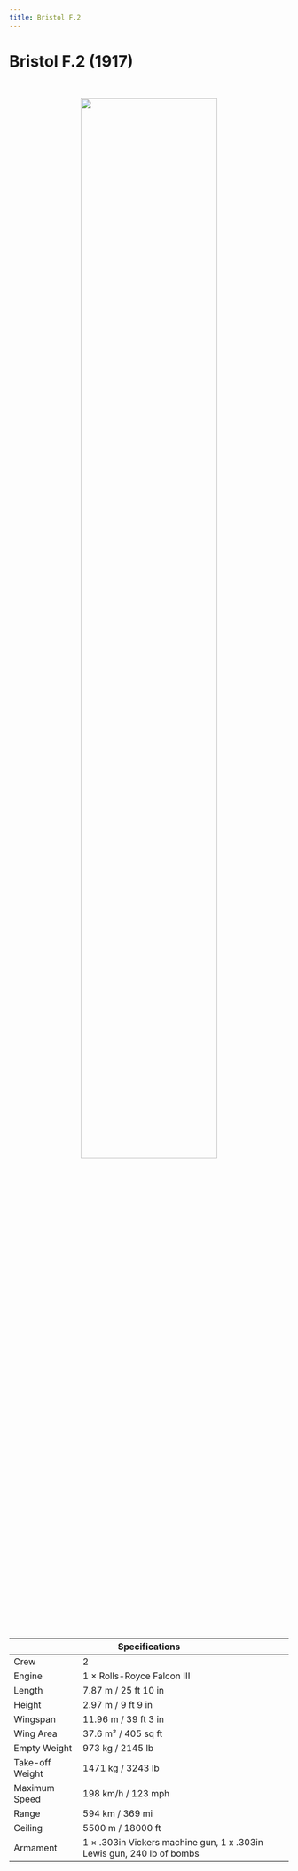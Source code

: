```yaml
---
title: Bristol F.2
---
```


<h1 class="center-header">Bristol F.2 (1917)</h1>

<br>

<p align="center">
  <img src="../images/bristol_f2.jpg" width="70%">
</p>

<br>

<table class="table_component">
  <thead>
    <tr>
      <th colspan="2" class="header">Specifications</th>
    </tr>
  </thead>
  <tbody>
    <tr>
      <td>Crew</td>
      <td>2</td>
    </tr>
    <tr>
      <td>Engine</td>
      <td>1 × Rolls-Royce Falcon III</td>
    </tr>
    <tr>
      <td>Length</td>
      <td>7.87 m / 25 ft 10 in</td>
    </tr>
    <tr>
      <td>Height</td>
      <td>2.97 m / 9 ft 9 in</td>
    </tr>
    <tr>
      <td>Wingspan</td>
      <td>11.96 m / 39 ft 3 in</td>
    </tr>
    <tr>
      <td>Wing Area</td>
      <td>37.6 m² / 405 sq ft</td>
    </tr>
    <tr>
      <td>Empty Weight</td>
      <td>973 kg / 2145 lb</td>
    </tr>
    <tr>
      <td>Take-off Weight</td>
      <td>1471 kg / 3243 lb</td>
    </tr>
    <tr>
      <td>Maximum Speed</td>
      <td>198 km/h / 123 mph</td>
    </tr>
    <tr>
      <td>Range</td>
      <td>594 km / 369 mi</td>
    </tr>
    <tr>
      <td>Ceiling</td>
      <td>5500 m / 18000 ft</td>
    </tr>
    <tr>
      <td>Armament</td>
      <td>1 × .303in Vickers machine gun, 1 x .303in Lewis gun, 240 lb of bombs</td>
    </tr>
  </tbody>
</table>

<br>